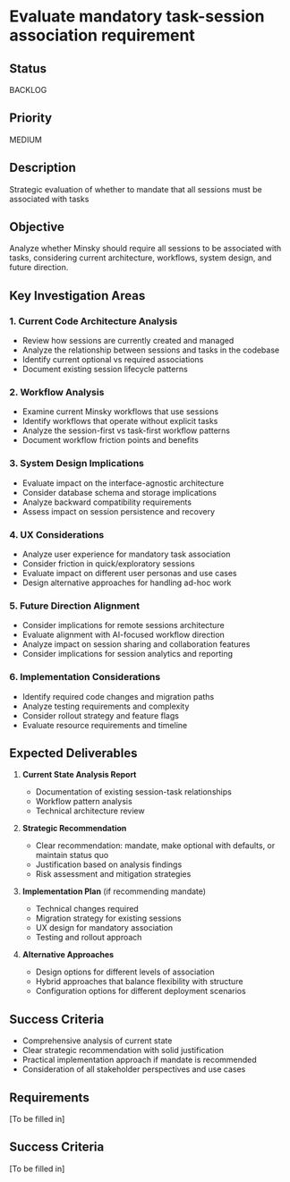# Evaluate mandatory task-session association requirement

## Status

BACKLOG

## Priority

MEDIUM

## Description

Strategic evaluation of whether to mandate that all sessions must be associated with tasks

## Objective
Analyze whether Minsky should require all sessions to be associated with tasks, considering current architecture, workflows, system design, and future direction.

## Key Investigation Areas

### 1. Current Code Architecture Analysis
- Review how sessions are currently created and managed
- Analyze the relationship between sessions and tasks in the codebase
- Identify current optional vs required associations
- Document existing session lifecycle patterns

### 2. Workflow Analysis
- Examine current Minsky workflows that use sessions
- Identify workflows that operate without explicit tasks
- Analyze the session-first vs task-first workflow patterns
- Document workflow friction points and benefits

### 3. System Design Implications
- Evaluate impact on the interface-agnostic architecture
- Consider database schema and storage implications
- Analyze backward compatibility requirements
- Assess impact on session persistence and recovery

### 4. UX Considerations
- Analyze user experience for mandatory task association
- Consider friction in quick/exploratory sessions
- Evaluate impact on different user personas and use cases
- Design alternative approaches for handling ad-hoc work

### 5. Future Direction Alignment
- Consider implications for remote sessions architecture
- Evaluate alignment with AI-focused workflow direction
- Analyze impact on session sharing and collaboration features
- Consider implications for session analytics and reporting

### 6. Implementation Considerations
- Identify required code changes and migration paths
- Analyze testing requirements and complexity
- Consider rollout strategy and feature flags
- Evaluate resource requirements and timeline

## Expected Deliverables

1. **Current State Analysis Report**
   - Documentation of existing session-task relationships
   - Workflow pattern analysis
   - Technical architecture review

2. **Strategic Recommendation**
   - Clear recommendation: mandate, make optional with defaults, or maintain status quo
   - Justification based on analysis findings
   - Risk assessment and mitigation strategies

3. **Implementation Plan** (if recommending mandate)
   - Technical changes required
   - Migration strategy for existing sessions
   - UX design for mandatory association
   - Testing and rollout approach

4. **Alternative Approaches**
   - Design options for different levels of association
   - Hybrid approaches that balance flexibility with structure
   - Configuration options for different deployment scenarios

## Success Criteria
- Comprehensive analysis of current state
- Clear strategic recommendation with solid justification
- Practical implementation approach if mandate is recommended
- Consideration of all stakeholder perspectives and use cases

## Requirements

[To be filled in]

## Success Criteria

[To be filled in]

